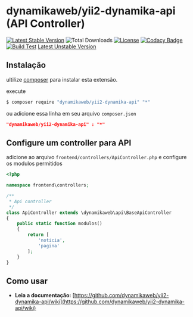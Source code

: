 dynamikaweb/yii2-dynamika-api (API Controller) 
====================================
[![Latest Stable Version](https://img.shields.io/github/v/release/dynamikaweb/yii2-dynamika-api)](https://github.com/dynamikaweb/yii2-dynamika-api/releases)
![Total Downloads](https://poser.pugx.org/dynamikaweb/yii2-dynamika-api/downloads)
[![License](https://poser.pugx.org/dynamikaweb/yii2-dynamika-api/license)](https://github.com/dynamikaweb/yii2-dynamika-api/blob/master/LICENSE)
[![Codacy Badge](https://api.codacy.com/project/badge/Grade/cae8eef36fdf4826a9ec5d31945147ad)](https://www.codacy.com/gh/dynamikaweb/yii2-dynamika-api?utm_source=github.com&amp;utm_medium=referral&amp;utm_content=dynamikaweb/yii2-dynamika-api&amp;utm_campaign=Badge_Grade)
[![Build Test](https://scrutinizer-ci.com/g/dynamikaweb/yii2-dynamika-api/badges/build.png?b=master)](https://scrutinizer-ci.com/g/dynamikaweb/yii2-dynamika-api/)
[Latest Unstable Version](https://poser.pugx.org/dynamikaweb/yii2-1doc-api/v/unstable)



Instalação
------------
ultilize [composer](http://getcomposer.org/download/) para instalar esta extensão.

execute

```bash
$ composer require "dynamikaweb/yii2-dynamika-api" "*" 
```
ou adicione essa linha em seu arquivo `composer.json`

```json
"dynamikaweb/yii2-dynamika-api" : "*"
```

Configure um controller para API
-----

adicione ao arquivo `frontend/controllers/ApiController.php` e configure os modulos permitidos
```PHP 
<?php

namespace frontend\controllers;

/**
 * Api controller
 */
class ApiController extends \dynamikaweb\api\BaseApiController
{
    public static function modulos()
    {
        return [
            'noticia',
            'pagina'
        ];
    }
}
```

Como usar
-----

* **Leia a documentação:** [https://github.com/dynamikaweb/yii2-dynamika-api/wiki](https://github.com/dynamikaweb/yii2-dynamika-api/wiki)
